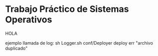 Trabajo Práctico de Sistemas Operativos
===============================================

HOLA     


ejemplo llamada de log:
sh Logger.sh conf/Deployer deploy err "archivo duplicado"
